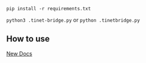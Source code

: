 ```pip install -r requirements.txt```

```python3 .tinet-bridge.py``` or ```python .tinetbridge.py```
## How to use
[New Docs](https://tinetdocs.tkbstudios.com/)
